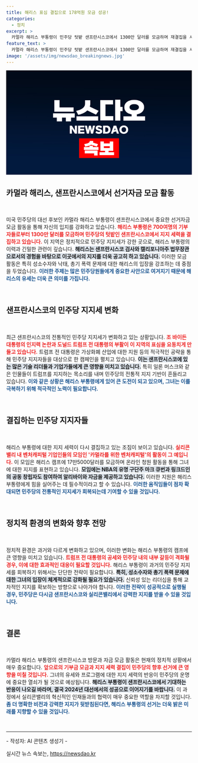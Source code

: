 ```yaml
---
title: 해리스 표심 결집으로 178억원 모금 성공!
categories:
  - 정치
excerpt: >
  카멀라 해리스 부통령이 민주당 텃밭 샌프란시스코에서 1300만 달러를 모금하며 재결집을 시도했다. 트럼프의 공세 속에서도 해리스의 지지세가 다시 상승할 조짐이 보인다!
feature_text: >
  카멀라 해리스 부통령이 민주당 텃밭 샌프란시스코에서 1300만 달러를 모금하며 재결집을 시도했다. 트럼프의 공세 속에서도 해리스의 지지세가 다시 상승할 조짐이 보인다!
image: '/assets/img/newsdao_breakingnews.jpg'
---
```


<p><img src="/assets/img/newsdao_breakingnews.jpg" alt="koreaapp 속보" /></p>

<h2 data-ke-size="size26">카멀라 해리스, 샌프란시스코에서 선거자금 모금 활동</h2>

<p data-ke-size="size16">&nbsp;</p>

<p>미국 민주당의 대선 후보인 카멀라 해리스 부통령이 샌프란시스코에서 중요한 선거자금 모금 활동을 통해 자신의 입지를 강화하고 있습니다. <b><span style="color: #ee2323;">해리스 부통령은 700여명의 기부자들로부터 1300만 달러를 모금하며 민주당의 텃밭인 샌프란시스코에서 지지 세력을 결집하고 있습니다.</span></b> 이 지역은 정치적으로 민주당 지지세가 강한 곳으로, 해리스 부통령의 이력과 긴밀한 관련이 깊습니다. <b><span style="background-color: #21538527;">해리스는 샌프란시스코 검사와 캘리포니아주 법무장관으로서의 경험을 바탕으로 이곳에서의 지지를 더욱 공고히 하고 있습니다.</span></b> 이러한 모금 활동은 특히 성소수자와 낙태, 총기 폭력 문제에 대한 해리스의 입장을 강조하는 데 중점을 두었습니다. <b><span style="color: #1a5490;">이러한 주제는 많은 민주당원들에게 중요한 사안으로 여겨지기 때문에 해리스의 유세는 더욱 큰 의미를 가집니다.</span></b></p>

<p data-ke-size="size16">&nbsp;</p>

<h2 data-ke-size="size26">샌프란시스코의 민주당 지지세 변화</h2>

<p data-ke-size="size16">&nbsp;</p>

<p>최근 샌프란시스코의 전통적인 민주당 지지세가 변화하고 있는 상황입니다. <b><span style="color: #ee2323;">조 바이든 대통령의 인지력 논란과 도널드 트럼프 전 대통령의 부활이 이 지역의 표심을 요동치게 만들고 있습니다.</span></b> 트럼프 전 대통령은 가상화폐 산업에 대한 지원 등의 적극적인 공략을 통해 민주당 지지자들을 대상으로 한 캠페인을 펼치고 있습니다. <b><span style="background-color: #21538527;">이는 샌프란시스코에 있는 많은 기술 리더들과 기업가들에게 큰 영향을 미치고 있습니다.</span></b> 특히 일론 머스크와 같은 인물들이 트럼프를 지지하는 목소리를 내며 민주당의 전통적 지지 기반이 흔들리고 있습니다. <b><span style="color: #1a5490;">이와 같은 상황은 해리스 부통령에게 있어 큰 도전이 되고 있으며, 그녀는 이를 극복하기 위해 적극적인 노력이 필요합니다.</span></b></p>

<p data-ke-size="size16">&nbsp;</p>

<h2 data-ke-size="size26">결집하는 민주당 지지자들</h2>

<p data-ke-size="size16">&nbsp;</p>

<p>해리스 부통령에 대한 지지 세력이 다시 결집하고 있는 조짐이 보이고 있습니다. <b><span style="color: #ee2323;">실리콘밸리 내 벤처캐피털 기업인들의 모임인 '카멀라를 위한 벤처캐피털'의 활동이 그 예입니다.</span></b> 이 모임은 해리스 캠프에 17만5000달러를 모금하며 온라인 청원 활동을 통해 그녀에 대한 지지를 표현하고 있습니다. <b><span style="background-color: #21538527;">모임에는 NBA의 유명 구단주 마크 큐번과 링크드인의 공동 창립자도 참여하여 알리바이와 자금을 제공하고 있습니다.</span></b> 이러한 지원은 해리스 부통령에게 힘을 실어주는 데 필수적이라고 할 수 있습니다. <b><span style="color: #1a5490;">이러한 움직임들이 점차 확대되면 민주당의 전통적인 지지세가 회복되는데 기여할 수 있을 것입니다.</span></b></p>

<p data-ke-size="size16">&nbsp;</p>

<h2 data-ke-size="size26">정치적 환경의 변화와 향후 전망</h2>

<p data-ke-size="size16">&nbsp;</p>

<p>정치적 환경은 과거와 다르게 변화하고 있으며, 이러한 변화는 해리스 부통령의 캠프에 큰 영향을 미치고 있습니다. <b><span style="color: #ee2323;">트럼프 전 대통령의 공세와 민주당 내의 내부 갈등이 격화될 경우, 이에 대한 효과적인 대응이 필요할 것입니다.</span></b> 해리스 부통령이 과거의 민주당 지지세를 회복하기 위해서는 단단한 전략이 필요합니다. <b><span style="background-color: #21538527;">특히, 성소수자와 총기 폭력 문제에 대한 그녀의 입장이 체계적으로 강화될 필요가 있습니다.</span></b> 신뢰성 있는 리더십을 통해 교차적인 지지를 확보하는 방향으로 나아가야 합니다. <b><span style="color: #1a5490;">이러한 전략이 성공적으로 실행될 경우, 민주당은 다시금 샌프란시스코와 실리콘밸리에서 강력한 지지를 받을 수 있을 것입니다.</span></b></p>

<p data-ke-size="size16">&nbsp;</p>

<h2 data-ke-size="size26">결론</h2>

<p data-ke-size="size16">&nbsp;</p>

<p>카멀라 해리스 부통령의 샌프란시스코 방문과 자금 모금 활동은 현재의 정치적 상황에서 매우 중요합니다. <b><span style="color: #ee2323;">앞으로의 기부금 모금과 지지 세력 결집이 민주당의 향후 선거에 큰 영향을 미칠 것입니다.</span></b> 그녀의 유세와 프로그램에 대한 지지 세력의 반응이 민주당의 운명에 중요한 열쇠가 될 것으로 예상됩니다. <b><span style="background-color: #21538527;">해리스 부통령이 샌프란시스코에서 기대하는 반응이 나오길 바라며, 결국 2024년 대선에서의 성공으로 이어지기를 바랍니다.</span></b> 이 과정에서 실리콘밸리의 혁신적인 인재들과의 협력이 매우 중요한 역할을 차지할 것입니다. <b><span style="color: #1a5490;">좀 더 명확한 비전과 강력한 지지가 뒷받침된다면, 해리스 부통령의 선거는 더욱 밝은 미래를 지향할 수 있을 것입니다.</span></b> </p>

<p data-ke-size="size16">&nbsp;</p>

<hr>

<p data-ke-size="size16">- 작성자: AI 콘텐츠 생성기 -</p>
실시간 뉴스 속보는, <a href="https://newsdao.kr" rel="dofollow">https://newsdao.kr</a>


